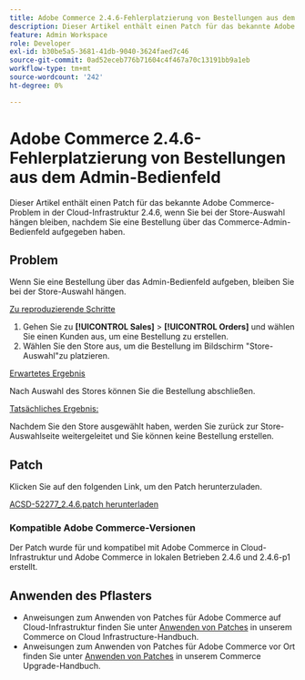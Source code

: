 ```yaml
---
title: Adobe Commerce 2.4.6-Fehlerplatzierung von Bestellungen aus dem Admin-Bedienfeld
description: Dieser Artikel enthält einen Patch für das bekannte Adobe Commerce-Problem in der Cloud-Infrastruktur 2.4.6, wenn Sie bei der Store-Auswahl hängen bleiben, nachdem Sie eine Bestellung über das Commerce-Admin-Bedienfeld aufgegeben haben.
feature: Admin Workspace
role: Developer
exl-id: b30be5a5-3681-41db-9040-3624faed7c46
source-git-commit: 0ad52eceb776b71604c4f467a70c13191bb9a1eb
workflow-type: tm+mt
source-wordcount: '242'
ht-degree: 0%

---
```


# Adobe Commerce 2.4.6-Fehlerplatzierung von Bestellungen aus dem Admin-Bedienfeld

Dieser Artikel enthält einen Patch für das bekannte Adobe Commerce-Problem in der Cloud-Infrastruktur 2.4.6, wenn Sie bei der Store-Auswahl hängen bleiben, nachdem Sie eine Bestellung über das Commerce-Admin-Bedienfeld aufgegeben haben.

## Problem

Wenn Sie eine Bestellung über das Admin-Bedienfeld aufgeben, bleiben Sie bei der Store-Auswahl hängen.

<u>Zu reproduzierende Schritte</u>

1. Gehen Sie zu **[!UICONTROL Sales]** > **[!UICONTROL Orders]** und wählen Sie einen Kunden aus, um eine Bestellung zu erstellen.
2. Wählen Sie den Store aus, um die Bestellung im Bildschirm &quot;Store-Auswahl&quot;zu platzieren.

<u>Erwartetes Ergebnis</u>

Nach Auswahl des Stores können Sie die Bestellung abschließen.

<u>Tatsächliches Ergebnis:</u>

Nachdem Sie den Store ausgewählt haben, werden Sie zurück zur Store-Auswahlseite weitergeleitet und Sie können keine Bestellung erstellen.

## Patch

Klicken Sie auf den folgenden Link, um den Patch herunterzuladen.

[ACSD-52277_2.4.6.patch herunterladen](assets/ACSD-52277_2.4.6.patch.zip)

### Kompatible Adobe Commerce-Versionen

Der Patch wurde für und kompatibel mit Adobe Commerce in Cloud-Infrastruktur und Adobe Commerce in lokalen Betrieben 2.4.6 und 2.4.6-p1 erstellt.

## Anwenden des Pflasters

* Anweisungen zum Anwenden von Patches für Adobe Commerce auf Cloud-Infrastruktur finden Sie unter [Anwenden von Patches](/docs/commerce-cloud-service/user-guide/develop/upgrade/apply-patches.html) in unserem Commerce on Cloud Infrastructure-Handbuch.
* Anweisungen zum Anwenden von Patches für Adobe Commerce vor Ort finden Sie unter [Anwenden von Patches](/docs/commerce-operations/upgrade-guide/patches/apply.html?lang=en#composer) in unserem Commerce Upgrade-Handbuch.
